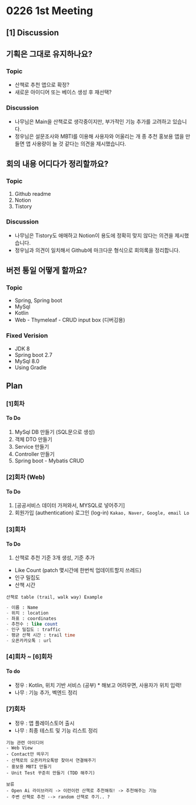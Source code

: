 
# 0226 1st Meeting

## [1] Discussion
## 기획은 그대로 유지하나요?
### Topic
  - 산책로 추천 앱으로 확정?
  - 새로운 아이디어 또는 베이스 생성 후 재선택?

### Discussion
- 나무님은 Main을 산책로로 생각중이지만, 부가적인 기능 추가를 고려하고 있습니다.
- 정우님은 설문조사와 MBTI를 이용해 사용자와 어울리는 개 종 추천 홍보용 앱을 만들면 앱 사용량이 늘 것 같다는 의견을 제시했습니다.

## 회의 내용 어디다가 정리할까요?
 ### Topic
  1. Github readme
  2. Notion
  3. Tistory

### Discussion
- 나무님은 Tistory도 애매하고 Notion이 용도에 정확히 맞지 않다는 의견을 제시했습니다.
- 정우님과 의견이 일치해서 Github에 마크다운 형식으로 회의록을 정리합니다.

## 버전 통일 어떻게 할까요?
### Topic
- Spring, Spring boot
- MySql
- Kotlin 
- Web 
      - Thymeleaf
      - CRUD input box (디버깅용)

### Fixed Verision
- JDK 8
- Spring boot 2.7
- MySql 8.0
- Using Gradle


## Plan

### [1]회차
#### To Do
1. MySql DB 만들기 (SQL문으로 생성)
2. 객체 DTO 만들기
3. Service 만들기
4. Controller 만들기
5. Spring boot - Mybatis CRUD

### [2]회차 (Web)
#### To Do
1. [공공서비스 데이터 가져와서, MYSQL로 넣어주기]
2. 회원가입 (authentication) 로그인 (log-in)
`Kakao, Naver, Google, email Lo`

### [3]회차
#### To Do
1. 산책로 추천 기준 3개 생성, 기준 추가
- Like Count (patch 몇시간에 한번씩 업데이트할지 쓰레드)
- 인구 밀집도
-  산책 시간
 
`산책로 table (trail, walk way) Example`
```sql
- 이름 : Name
- 위치 : location
- 좌표 : coordinates
- 추천수 : like count
- 인구 밀집도 : traffic
- 평균 산책 시간 : trail time
- 오픈카카오톡 : url
```

### [4]회차 ~ [6]회차
#### To do
- 정우 : Kotlin, 위치 기반 서비스 (공부) * 해보고 어려우면, 사용자가 위치 입력!
- 나무 : 기능 추가, 벡엔드 정리

### [7]회차
- 정우 : 앱 플레이스토어 출시
- 나무 : 최종 테스트 및 기능 리스트 정리

```
기능 관련 아이디어
- Web View
- Contact만 띄우기
- 산책로의 오픈카카오톡방 찾아서 연결해주기
- 홍보용 MBTI 만들기
- Unit Test 꾸준히 만들기 (TDD 해주기)

보류
- Open Ai 라이브러리 -> 이런이런 산책로 추천해줘! -> 추천해주는 기능
- 주변 산책로 추천 --> random 산책로 주기.. ?
```
